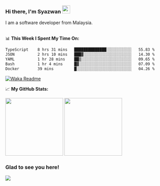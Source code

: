 ### Hi there, I'm Syazwan <img src="https://media.giphy.com/media/hvRJCLFzcasrR4ia7z/giphy.gif" width="25px">
I am a software developer from Malaysia.
<br/><br/>

📊 **This Week I Spent My Time On:**
<!--START_SECTION:waka-->

```txt
TypeScript    8 hrs 31 mins   ██████████████░░░░░░░░░░░   55.83 %
JSON          2 hrs 10 mins   ███▓░░░░░░░░░░░░░░░░░░░░░   14.30 %
YAML          1 hr 28 mins    ██▒░░░░░░░░░░░░░░░░░░░░░░   09.65 %
Bash          1 hr 4 mins     █▓░░░░░░░░░░░░░░░░░░░░░░░   07.09 %
Docker        39 mins         █░░░░░░░░░░░░░░░░░░░░░░░░   04.26 %
```

<!--END_SECTION:waka-->
[![Waka Readme](https://github.com/syazwanz/syazwanz/actions/workflows/wakatime.yml/badge.svg)](https://github.com/syazwanz/syazwanz/actions/workflows/wakatime.yml)

📈 **My GitHub Stats:**

<p>
  <img height="180em" src="https://github-readme-stats.vercel.app/api?username=syazwanz&show_icons=true&hide_border=false&&count_private=true&include_all_commits=true" />
  <img height="180em" src="https://github-readme-stats.vercel.app/api/top-langs/?username=syazwanz&exclude_repo=KNN-Image-Classification&show_icons=true&hide_border=false&layout=compact&langs_count=8"/>
</p>

### Glad to see you here!
![](https://visitor-badge.glitch.me/badge?page_id=syazwanz.syazwanz)

